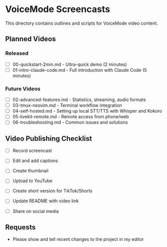 # VoiceMode Screencasts

This directory contains outlines and scripts for VoiceMode video content.

## Planned Videos

### Released
- [ ] 00-quickstart-2min.md - Ultra-quick demo (2 minutes)
- [ ] 01-intro-claude-code.md - Full introduction with Claude Code (5 minutes)

### Future Videos
- [ ] 02-advanced-features.md - Statistics, streaming, audio formats
- [ ] 03-tmux-neovim.md - Terminal workflow integration
- [ ] 04-self-hosted.md - Setting up local STT/TTS with Whisper and Kokoro
- [ ] 05-livekit-remote.md - Remote access from phone/web
- [ ] 06-troubleshooting.md - Common issues and solutions

## Video Publishing Checklist

- [ ] Record screencast
- [ ] Edit and add captions
- [ ] Create thumbnail
- [ ] Upload to YouTube
- [ ] Create short version for TikTok/Shorts
- [ ] Update README with video link
- [ ] Share on social media


## Requests

- Please show and tell recent changes to the project in my editor
